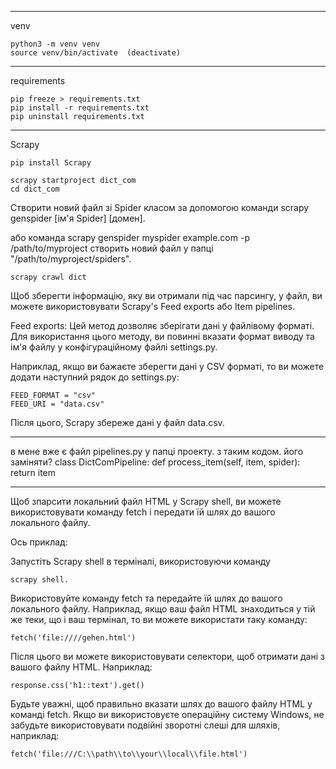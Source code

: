 ___
venv

    python3 -m venv venv
    source venv/bin/activate  (deactivate)

___
requirements

    pip freeze > requirements.txt 
    pip install -r requirements.txt
    pip uninstall requirements.txt
___
Scrapy

    pip install Scrapy

    scrapy startproject dict_com
    cd dict_com

Створити новий файл зі Spider класом за допомогою команди
    scrapy genspider [ім'я Spider] [домен].

або команда 
    scrapy genspider myspider example.com -p /path/to/myproject 
    створить новий файл у папці "/path/to/myproject/spiders".

    scrapy crawl dict 

Щоб зберегти інформацію, яку ви отримали під час парсингу, у файл, 
    ви можете використовувати Scrapy's Feed exports або Item pipelines.

Feed exports: Цей метод дозволяє зберігати дані у файлівому форматі. 
    Для використання цього методу, ви повинні вказати формат виводу та ім'я файлу 
    у конфігураційному файлі settings.py.

Наприклад, якщо ви бажаєте зберегти дані у CSV форматі, то ви можете додати 
    наступний рядок до settings.py:

    FEED_FORMAT = "csv"
    FEED_URI = "data.csv"

Після цього, Scrapy збереже дані у файл data.csv.

___
в мене вже є файл pipelines.py у папці проекту. з таким кодом. його заміняти?
    class DictComPipeline:
        def process_item(self, item, spider):
            return item


---
Щоб зпарсити локальний файл HTML у Scrapy shell, ви можете використовувати команду fetch і передати їй шлях до вашого локального файлу.

Ось приклад:

Запустіть Scrapy shell в терміналі, використовуючи команду 
        
    scrapy shell.
Використовуйте команду fetch та передайте їй шлях до вашого локального файлу. Наприклад, якщо ваш файл HTML знаходиться у тій же теки, що і ваш термінал, то ви можете використати таку команду:
   
   
    fetch('file:////gehen.html')


Після цього ви можете використовувати селектори, щоб отримати дані з вашого файлу HTML. Наприклад:

   
    response.css('h1::text').get()

Будьте уважні, щоб правильно вказати шлях до вашого файлу HTML у команді fetch. Якщо ви використовуєте операційну систему Windows, не забудьте використовувати подвійні зворотні слеші для шляхів, наприклад:

   
    fetch('file:///C:\\path\\to\\your\\local\\file.html')
